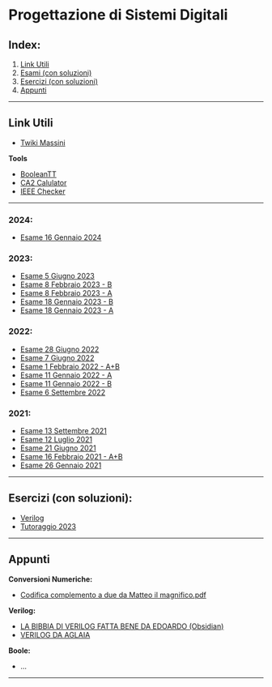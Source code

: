 # Progettazione di Sistemi Digitali

## Index:
1. [Link Utili](#Link-Utili)
2. [Esami (con soluzioni)](#esami-con-soluzioni)
3. [Esercizi (con soluzioni)](#esercizzi-con-soluzioni)
4. [Appunti](#Appunti)

---
## Link Utili
- [Twiki Massini](https://twiki.di.uniroma1.it/twiki/view/Architetture1/EO/CanaleE_O)

**Tools**
- [BooleanTT](https://booleantt.hazeapps.com/)
- [CA2 Calulator](https://planetcalc.com/747/)
- [IEEE Checker](http://weitz.de/ieee/)

---  

### 2024:
- [Esame 16 Gennaio 2024](/Primo%20Anno/Progettazione%20di%20Sistemi%20Digitali/Esami/2024/2024-01-16.md)

### 2023:
- [Esame 5 Giugno 2023](/Primo%20Anno/Progettazione%20di%20Sistemi%20Digitali/Esami/2023/2023-06-05-A-MZ.md)
- [Esame 8 Febbraio 2023 - B](/Primo%20Anno/Progettazione%20di%20Sistemi%20Digitali/Esami/2023/2023-02-08-B-MZ.md)
- [Esame 8 Febbraio 2023 - A](/Primo%20Anno/Progettazione%20di%20Sistemi%20Digitali/Esami/2023/2023-02-08-A-MZ.md)
- [Esame 18 Gennaio 2023 - B](/Primo%20Anno/Progettazione%20di%20Sistemi%20Digitali/Esami/2023/2023-01-18-B-MZ.md)
- [Esame 18 Gennaio 2023 - A](/Primo%20Anno/Progettazione%20di%20Sistemi%20Digitali/Esami/2023/2023-01-18-A-MZ.md)

### 2022:
- [Esame 28 Giugno 2022](/Primo%20Anno/Progettazione%20di%20Sistemi%20Digitali/Esami/2022/2022-06-28-MZ.md)
- [Esame 7 Giugno 2022](/Primo%20Anno/Progettazione%20di%20Sistemi%20Digitali/Esami/2022/2022-06-07-MZ.md)
- [Esame 1 Febbraio 2022 - A+B](/Primo%20Anno/Progettazione%20di%20Sistemi%20Digitali/Esami/2022/2022-02-01-MZ.md)
- [Esame 11 Gennaio 2022 - A](/Primo%20Anno/Progettazione%20di%20Sistemi%20Digitali/Esami/2022/2022-01-11-A-MZ.md) 
- [Esame 11 Gennaio 2022 - B](/Primo%20Anno/Progettazione%20di%20Sistemi%20Digitali/Esami/2022/2022-01-11-B-MZ.md) 
- [Esame 6 Settembre 2022](/Primo%20Anno/Progettazione%20di%20Sistemi%20Digitali/Esami/2022/2022-09-06-MZ.md)

### 2021:
- [Esame 13 Settembre 2021](/Primo%20Anno/Progettazione%20di%20Sistemi%20Digitali/Esami/2021/2021-09-13-MZ.md)
- [Esame 12 Luglio 2021](/Primo%20Anno/Progettazione%20di%20Sistemi%20Digitali/Esami/2021/2021-07-12-MZ.md)
- [Esame 21 Giugno 2021](/Primo%20Anno/Progettazione%20di%20Sistemi%20Digitali/Esami/2021/2021-06-21-MZ.md)
- [Esame 16 Febbraio 2021 - A+B](/Primo%20Anno/Progettazione%20di%20Sistemi%20Digitali/Esami/2021/2021-02-16-MZ.md)
- [Esame 26 Gennaio 2021](/Primo%20Anno/Progettazione%20di%20Sistemi%20Digitali/Esami/2021/2021-01-26-MZ.md)

---
## Esercizi (con soluzioni):
- [Verilog](https://github.com/marigeek/G-Zelda-git/issues/31)
- [Tutoraggio 2023](https://github.com/marigeek/G-Zelda-git/blob/main/Primo%20Anno/Progettazione%20di%20Sistemi%20Digitali/Esercizzi/Tutoraggio%202023/Tutoraggio2023.md)

---
## Appunti

**Conversioni Numeriche:**
- [Codifica complemento a due da Matteo il magnifico.pdf](/Primo%20Anno/Progettazione%20di%20Sistemi%20Digitali/Appunti/Codifica-complemento-a-due-da-Matteo-il-magnifico.pdf)

**Verilog:**
- [LA BIBBIA DI VERILOG FATTA BENE DA EDOARDO (Obsidian)](/Primo%20Anno/Progettazione%20di%20Sistemi%20Digitali/Appunti/LA%20BIBBIA%20DI%20VERILOG%20DA%20EDOARDO.pdf)
- [VERILOG DA AGLAIA](/Primo%20Anno/Progettazione%20di%20Sistemi%20Digitali/Appunti/verilog_Aglaia.pdf)

**Boole:**
- ...

---
